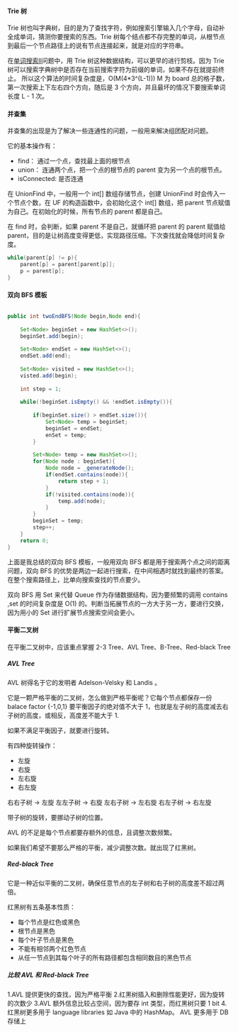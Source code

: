 #### Trie 树

Trie 树也叫字典树，目的是为了查找字符，例如搜索引擎输入几个字母，自动补全成单词，猜测你要搜索的东西。Trie 树每个结点都不存完整的单词，从根节点到最后一个节点路径上的说有节点连接起来，就是对应的字符串。

在[单词搜索II](https://leetcode-cn.com/problems/word-search-ii/)问题中，用 Trie 树这种数据结构，可以更早的进行剪枝。因为 Trie 树可以搜索字典树中是否存在当前搜索字符为前缀的单词，如果不存在就提前终止。
所以这个算法的时间复杂度是，O(M(4*3^(L-1)))  M 为 board 总的格子数，第一次搜索上下左右四个方向，随后是 3 个方向，并且最坏的情况下要搜索单词长度 L - 1 次。

#### 并查集

并查集的出现是为了解决一些连通性的问题，一般用来解决组团配对问题。

它的基本操作有：
- find： 通过一个点，查找最上面的根节点 
- union： 连通两个点，把一个点的根节点的 parent 变为另一个点的根节点。
- isConnected: 是否连通

在 UnionFind 中，一般用一个 int[] 数组存储节点，创建 UnionFind 时会传入一个节点个数，在 UF 的构造函数中，会初始化这个 int[] 数组，把 parent 节点赋值为自己。在初始化的时候，所有节点的 parent 都是自己。

在 find 时，会判断，如果 parent 不是自己，就循环把 parent 的 parent 赋值给 parent，目的是让树高度变得更低，实现路径压缩。下次查找就会降低时间复杂度。

```java
while(parent[p] != p){
    parent[p] = parent[parent[p]];
    p = parent[p];
}

```

#### 双向 BFS 模板

```java

public int twoEndBFS(Node begin,Node end){
    
    Set<Node> beginSet = new HashSet<>();
    beginSet.add(begin);
    
    Set<Node> endSet = new HashSet<>();
    endSet.add(end);
    
    Set<Node> visited = new HashSet<>();
    visted.add(begin);
    
    int step = 1;
    
    while(!beginSet.isEmpty() && !endSet.isEmpty()){
        
        if(beginSet.size() > endSet.size()){
            Set<Node> temp = beginSet;
            beginSet = endSet;
            enSet = temp;
        }
        
        Set<Node> temp = new HashSet<>();
        for(Node node : beginSet){
            Node node = _generateNode();
            if(endSet.contains(node)){
                return step + 1;
            }
            if(!visited.contains(node)){
                temp.add(node);
            }
        }
        beginSet = temp;
        step++;
    }
    return 0;
}
```

上面是我总结的双向 BFS 模板，一般用双向 BFS 都是用于搜索两个点之间的距离问题，双向 BFS 的优势是两边一起进行搜索，在中间相遇时就找到最终的答案。在整个搜索路径上，比单向搜索查找的节点要少。

双向 BFS 用 Set 来代替 Queue 作为存储数据结构，因为要频繁的调用 contains ,set 的时间复杂度是 O(1) 的。判断当拓展节点的一方大于另一方，要进行交换，因为用小的 Set 进行扩展节点搜索空间会更小。


#### 平衡二叉树

在平衡二叉树中，应该重点掌握 2-3 Tree、AVL Tree、B-Tree、Red-black Tree

##### AVL Tree

AVL 树得名于它的发明者 Adelson-Velsky 和 Landis 。

它是一颗严格平衡的二叉树，怎么做到严格平衡呢？它每个节点都保存一份 balace factor {-1,0,1} 要平衡因子的绝对值不大于 1，也就是左子树的高度减去右子树的高度，或相反，高度差不能大于 1.

如果不满足平衡因子，就要进行旋转。

有四种旋转操作：

- 左旋
- 右旋
- 左右旋
- 右左旋

右右子树 -> 左旋
左左子树 -> 右旋
左右子树 -> 左右旋
右左子树 -> 右左旋

带子树的旋转，要挪动子树的位置。

AVL 的不足是每个节点都要存额外的信息，且调整次数频繁。

如果我们希望不要那么严格的平衡，减少调整次数。就出现了红黑树。

##### Red-black Tree

它是一种近似平衡的二叉树，确保任意节点的左子树和右子树的高度差不超过两倍。

红黑树有五条基本性质：

- 每个节点是红色或黑色
- 根节点是黑色
- 每个叶子节点是黑色
- 不能有相邻两个红色节点
- 从任一节点到其每个叶子的所有路径都包含相同数目的黑色节点

##### 比较 AVL 和 Red-black Tree

1.AVL 提供更快的查找，因为严格平衡
2.红黑树插入和删除性能更好，因为旋转的次数少
3.AVL 额外信息比较占空间，因为要存 int 类型，而红黑树只要 1 bit
4.红黑树更多用于 language libraries 如 Java 中的 HashMap。 AVL 更多用于 DB 存储上



